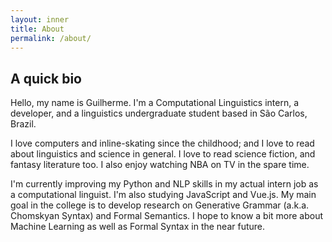 ```yaml
---
layout: inner
title: About
permalink: /about/
---
```

## A quick bio

Hello, my name is Guilherme. I'm a Computational Linguistics intern, a developer, and a linguistics undergraduate student based in São Carlos, Brazil. 

I love computers and inline-skating since the childhood; and I love to read about linguistics and science in general. I love to read science fiction, and fantasy literature too. I also enjoy watching NBA on TV in the spare time.

I'm currently improving my Python and NLP skills in my actual intern job as a computational linguist. I'm also studying JavaScript and Vue.js. My main goal in the college is to develop research on Generative Grammar (a.k.a. Chomskyan Syntax) and Formal Semantics. I hope to know a bit more about Machine Learning as well as Formal Syntax in the near future.
